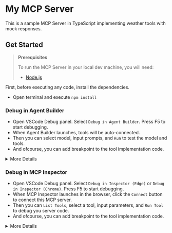 # My MCP Server

This is a sample MCP Server in TypeScript implementing weather tools with mock responses.

## Get Started

> **Prerequisites**
>
> To run the MCP Server in your local dev machine, you will need:
>
> - [Node.js](https://nodejs.org/)

First, before executing any code, install the dependencies.

- Open terminal and execute `npm install`

### Debug in Agent Builder

- Open VSCode Debug panel. Select `Debug in Agent Builder`. Press F5 to start debugging.
- When Agent Builder launches, tools will be auto-connected.
- Then you can select model, input prompts, and `Run` to test the model and tools.
- And ofcourse, you can add breakpoint to the tool implementation code.

<details>
  <summary>More Details</summary>

  When launching debugging, the MCP server is launched (by default on port 3001)

  The whole definition can be found in [tasks.json](.vscode/tasks.json). You can also edit [launch.json](.vscode/launch.json), [tasks.json](.vscode/tasks.json), [index.ts](src/index.ts), [mcp.json](.aitk/mcp.json) to change ports and parameters.

</details>

### Debug in MCP Inspector

- Open VSCode Debug panel. Select `Debug in Inspector (Edge)` or `Debug in Inspector (Chrome)`. Press F5 to start debugging.
- When MCP Inspector launches in the browser, click the `Connect` button to connect this MCP server.
- Then you can `List Tools`, select a tool, input parameters, and `Run Tool` to debug you server code.
- And ofcourse, you can add breakpoint to the tool implementation code.

<details>
  <summary>More Details</summary>

  When launching debugging, it runs two tasks

  - first, the MCP server is launched (by default on port 3001)
  - then, the MCP Inspector is launched (by default on port 5173 and 3000)

  The whole definition can be found in [tasks.json](.vscode/tasks.json). You can also edit [launch.json](.vscode/launch.json), [tasks.json](.vscode/tasks.json), [index.ts](src/index.ts), [mcp.json](.aitk/mcp.json) to change above ports.

</details>
